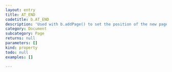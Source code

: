 ```yaml
---
layout: entry
title: AT_END
codetitle: b.AT_END
description: 'Used with b.addPage() to set the position of the new page in the book.'
category: Document
subcategory: Page
returns: null
parameters: []
kind: property
todo: null
examples: []

---
```

